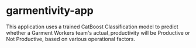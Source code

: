 # garmentivity-app
This application uses a trained CatBoost Classification model to predict whether a Garment Workers team's actual_productivity will be Productive or Not Productive, based on various operational factors.

